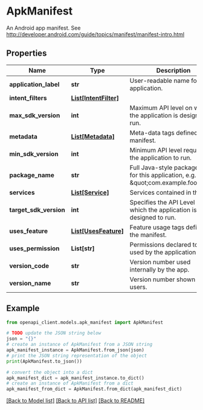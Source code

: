 # ApkManifest

An Android app manifest. See http://developer.android.com/guide/topics/manifest/manifest-intro.html

## Properties

Name | Type | Description | Notes
------------ | ------------- | ------------- | -------------
**application_label** | **str** | User-readable name for the application. | [optional] 
**intent_filters** | [**List[IntentFilter]**](IntentFilter.md) |  | [optional] 
**max_sdk_version** | **int** | Maximum API level on which the application is designed to run. | [optional] 
**metadata** | [**List[Metadata]**](Metadata.md) | Meta-data tags defined in the manifest. | [optional] 
**min_sdk_version** | **int** | Minimum API level required for the application to run. | [optional] 
**package_name** | **str** | Full Java-style package name for this application, e.g. \&quot;com.example.foo\&quot;. | [optional] 
**services** | [**List[Service]**](Service.md) | Services contained in the tag. | [optional] 
**target_sdk_version** | **int** | Specifies the API Level on which the application is designed to run. | [optional] 
**uses_feature** | [**List[UsesFeature]**](UsesFeature.md) | Feature usage tags defined in the manifest. | [optional] 
**uses_permission** | **List[str]** | Permissions declared to be used by the application | [optional] 
**version_code** | **str** | Version number used internally by the app. | [optional] 
**version_name** | **str** | Version number shown to users. | [optional] 

## Example

```python
from openapi_client.models.apk_manifest import ApkManifest

# TODO update the JSON string below
json = "{}"
# create an instance of ApkManifest from a JSON string
apk_manifest_instance = ApkManifest.from_json(json)
# print the JSON string representation of the object
print(ApkManifest.to_json())

# convert the object into a dict
apk_manifest_dict = apk_manifest_instance.to_dict()
# create an instance of ApkManifest from a dict
apk_manifest_from_dict = ApkManifest.from_dict(apk_manifest_dict)
```
[[Back to Model list]](../README.md#documentation-for-models) [[Back to API list]](../README.md#documentation-for-api-endpoints) [[Back to README]](../README.md)


